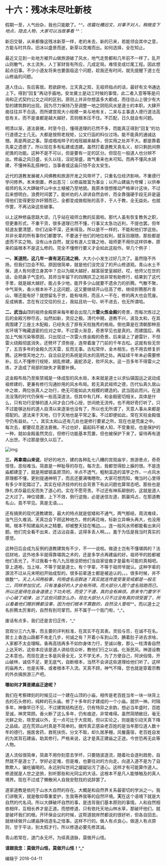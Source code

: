 # 十六：残冰未尽吐新枝

假期一至，人气纷杂，我也只能歇了。^_^。改篇吐糟旧文，对事不对人，稍微变下地点，隐去人物，大家可以当故事看 ^_^：

新旧交替，从来都像这残冰新芽一样，老的未去，新的已来，若能领会其中之意，方能与时共存。旧冰以盛景而逝，新芽以克难而出。如何选择，全在知止。

最近又见到一处地方被开山做旅游破了风水，地气走势都和几年前不一样了。乱开山则散气，水土流失，人丁家财皆有所应，几成定局。难怪变成烂尾工程。因此想起点旧事。不少小道友将来也要面临这个问题，趁我还有时间，就先提醒下道士在山修庙的问题。

道人住山，告后客居。若欲辟地，立天真之观，无祖师指点的话，最好有文书通达上下。得到“回复”再动手画地。安龙奠土是动工时候的事情，此二者入意等等是问询和正式契约公文之间的区别。原则上并非你想盖多大都成，而往往山上很少有大型的建筑群的出现。因为尽力保持乃至调整一地之阴阳风水是道士的本职。大肆开凿往往并不合适。而所建宫观大小规模一来与地有关，二来与主事道人德行道法高低有关。而不是谁都是越大越好，否则根本压不住。不匹配，日久就会有问题。

明清以渐，道法衰微，时至今日，懂得道理的已然不多，而能真正得到”回复“的功行道德之士几无。大都是按照老规矩，公文行函的科仪过场。能不能真的通诚达悃，真是两说之事。穿成唱戏样子的戏班越来越多，但实用之处并不大。都是靠着先辈之遗德了。所以现在多有私建或违建。虽然打着道教天真名义，却只剩民间祭祀类的功能。这种不是不可以，但是要有一定的区分。但现在一般道人也分辨不出。修庙之风日盛，长久以往，淫祀渐盛，故气重来也未可知。而再不懂风水胡建，不懂神系乱搭神位，当事者或这庙只怕不会太安生。

近代的道教发展被人间佛教和旅游开发之风带坏了，只重名位经济影响，不重德行学问修养。本末倒置，养出恶习：以修庙致富为事业；以开山建庙为夸耀；以供奉祖师的名义大肆破坏山中水土植被乃至地貌。我原本很想推动严格审计这块，不过后来想明白，浪费时间罢了。能听劝的人讲讲自然会听，而全靠强硬手段无非是逼得他们变得更狡诈奸猾而已，全都变成做假账的高手，于人于教，全无益处。也就作罢，不再沾染这些破事。

以上这种修庙思路大谬。几乎站在祖师立教的反面啦。那代人虽有恢复教务之职，但更重形式，不重干货，很多道理已然不懂，行事又太急功近利，不提也罢。但年轻道友要清楚，你们沾染不深，还来得及。所以是不一样的，不能和他们学这些。并非长辈的所有事你们都要学。不要迷于他们的地位权利，就盲目跟随，那些都是虚而不实之物。没有山水自然，就没有道人立锥之地，祖师更不用你这样供奉，原来的庙根本不是这么修的。完全不懂修行要义才会如此这般作。举几个例子：

**一、某道院，**这几年一直有**泥石流之祸**，大大小小发生过好几次了。虽然隐不外扬，但我们岂会不知。原因很简单，就是他们没完没了的开山修道观。青山水土不保，道人有何德立身其中？总以为越大越好，越富丽堂皇越好。哎，他师父在世的话，会把鼻子气歪的。其师当年留下的四隅拱卫之局非常有助修行，结果到了这代手里，就是越大越好。能占多少地，能开多少山就要不遗余力的折腾。气散不聚，中气渐失，香火根本补不上这问题，这又要继续开山往高了修，继续折腾那片青山，哪还能有好？就想留名于世，能有啥用，而且人一不在，修的再大也会荒废。反成祸害。念在有过交往的份上，我姑且劝一句，听不进去，也无所谓哈。

**二、武当山**顶的祖师金殿原来每年都会出现几次**雷火炼金殿**的奇景，而每次炼过之后的金殿污秽尽去，灿然如新，灵应之极。清代中期，道教不兴，波及太和，在其周围建了三座土木配殿，已经失去了原有天柱独秀的格局。倒也算是在清朝那种恶劣环境下晦藏退密的应对之举。不过雷火渐息，奇景罕见也是真的。而建国后，再加上气候污染等原因，只出现过一次雷火炼金殿的奇景。后来装上了避雷针，不但雷火绕殿彻底消失，还劈坏了须弥座，连带着废了门前的千年古松。这就有些无奈了，五百多年的金殿久历天雷，反而无事。古松常伴，金木相生。也不用去修复折腾。这种借天地之力，自洽自足的系统是风水的高明之处。再延续千年未必需要修补。后人不懂修行规矩，胡乱修建，画蛇添足，败坏风水。这一百多年不得雷火之炼，才造成了局部的缺失才需要补换。

这金殿布局乃至紫禁城是一体成型的风水局，本来就是道士以求仙镇国运之说动成祖修建的，更兼有修行沟通妙用的风水布局。若无真武祖师之德，历代仙真久居山中之故，两位张真人之功行，绝无可能如此大规模的建造的。武当因此而兴。在道法没落的时代仍保有一些高深道法，但其中有几样，和金殿密切相关。具体是什么，只有功行足够的道人间才会口传心授，世间绝无流传。也不用好奇打听了。只不过能够达标的道人自清以来逐渐也没有了，所以也无所谓了，天意人事从来都是搭配的。道法来于天地，归于天地也是平常之事。不过即便如此，常在天柱金殿值守仍有益处。^_^。其实太和山还有几处也是修行要紧之所，现在也是荒废之中。每次去，都要叹息道法衰微。不过也好，最起码不被人知，不受重视，也是保护的一种，就如金殿虽然灵应，但修行功能基本荒置，但也被保护下来了。留待再有道人出世。不过那是很久以后了。

![img](https://pic2.zhimg.com/80/3f9bf32a7e2ed70fa9a7ee5b40da8421_hd.jpg)

**三、再拿南山来说**，好好的地方，建的各种乱七八糟的宫观庙宇，旅游景点，奇奇怪怪，恶俗难当。简直是一种耻辱的存在。每次去，我都觉得脸上臊的很。不是连庙都建歪了，就是用塑钢盖房顶的，半点不透气，粗制滥造的滥竽之作，一点风水原理都不懂，更别提通神明了，而且还要满嘴瞎吹。大家可想而知，俺当时心里得有多少羊驼踏过了。其实在经济挂帅的社会背景下有此问题也算常态吧。那些也是挣扎求存最后反而失了道心的。实在不愿苛责。不过还有神系颠倒的，这就是道人之大过了。神位错置，上下不效，倒行逆施，必是迷信左道，鹊巢鸠占，在那道教名山，竟不罕见。真是无语。。。

还有搞笑的现代道教建筑，最大的特点就是低矮和不通气，两气郁结，周流难续，浊气日久难消。天真岂会下顾这种地方。修的再花哨，标新立异噘头再大，也没用啊。根本不知建庙风水之精要。却被整天挂在嘴边。。。连一般风水师都能看出来问题。他们完全看不出来，还沾沾自喜，这得多丢人啊。。。羞于为伍是我当时真实的感觉。

这种日后会成为反例的道教建筑有不少，不一一说啦。做道士岂有不懂堪舆的？法侣财地，这外地多半就得靠堪舆之术的，还是多学点再建庙的好。祖师爷的脸都被他们丢光了。不过我看十有八九压根没把他们当自家徒裔才是最有可能的真相吧。穿上道袍，当上啥，不等于就是道士。有个字辈，不等于祖师爷就认。这种字辈的源流不过从元末明初开始成型的。很多前辈道士都是被追认的。。。很多时候，并不做数^_^。天上人间两般事，何用虚名诳群迷？其实就连传度受箓受戒都是一般无二，同样参加仪式，只有准备好的人才会有所得。而大部分人图个虚名陪跑而已。所以还是得在自身道德上下功夫吧。而受了不遵，真的会有麻烦。原来专门要学不小心破了戒律，出了这些问题怎么办，现在大部分人只不过没有真的领受罢了，所以看着他们瞎折腾都没事，因为他们根本不算数的，自然没人管啦^_^。而以道士之名折腾太厉害的，自然有别司掌罚。并不属于一个衙门啦，^_^。

废话有点多，我们还是言归正传，^_^

宫观分三六九等，而主要的评判标准，在其实不在其表。灵验与否，在诚不在名。居士上香连山路都不肯走几步，何诚之有？开着小车到山顶，腆着肚子进去求啥，人家都不太会理睬。香再高钱再多不如你身体力行，至诚以敬，那么一柱清香自然上达天听。这些本应该是道人讲给信众听，教他们行之以诚。化渐民风。神道设教之本意也。而现在道士多是风骨全无，又不学无术，为了方便自己，阿谀俗情，开山破林，诚信不足，更无底气，自断根本，当然不会讲这些道理给他们听了。这样的庙再大，也是劣等，或者根本不入流。天真不顾，神气不降，您也就是穿着宗教的外衣搞旅游三产吧。

**哪如何才算是建庙正途呢？**

我们在考察碑刻的时候见过一个建在山顶的小庙，相传是老百姓当年一块一块背上去的石头修的，纯粹的石头庙。修了十多年的才建成的一个小庙。就供一神。时隔多年，神像早已不见，不过建筑结构还在，仍有特异之余韵，想必当年盛时，百姓至诚，神灵常顾。香火断了这么多年，仍有痕迹，非常难得。虽然简陋敝旧，毫无光鲜之处，除至诚以外，无一点可比于大宫观，但以实论之，则是能引动天真下降之品级。这在荒郊山村真是不简单的。据传真正感染老百姓的是当年那位道人数十年的德行。施医舍药，救死扶伤，分文不取，却久居茅棚，风餐露宿，老百姓自发的为其背石建庙，助其修行。严格来说，这才是真正建庙之正途。今世恐再无此等人物。

道人流俗很简单，简直不用你刻意去学坏，只要随波逐流，随着社会逐利趋势，自然就不是道士了。学好必定难，但是难，也要往对的方向走。向道入道不是为了自欺欺人，骗吃骗喝的。永远别叫世间之龌龊玷污了道心。这样才有可能算作道人。修道就是人世之逆旅，别听那些和光同尘的大话，这根本不是凡人能够触及的真人境界。现在不过成了懒散闲人自我安慰找的说辞罢了。

道家道教是依托于山水大自然的存在。大概是和自然界关系最密切的学派之一。我们讲敬天，就是敬仰尊重爱护，生我等养我等的自然环境。**天**在这个语境下就是大自然的代名词。所以大肆破坏自然的事，是违背我们基本原则的事情。人和自然相依相伴，互相长养才是正道。而想修道，只有依托天地山林水草，那破坏他们，就是破坏我们的根。开环保会议的时候，这帮道貌岸然都说的很好听，但各自回去，就继续做开山建庙挣钱逐名之怪事。这样不行的。做人有点良心，做道人有点原则，甘于平淡，别太假才行。所以修道必要先修其诚。

青山若常在，道门永无坏。为续真道脉，莫做开山怪。

**请跟我念：莫做开山怪，莫做开山怪！^_^**

编辑于 2016-04-11